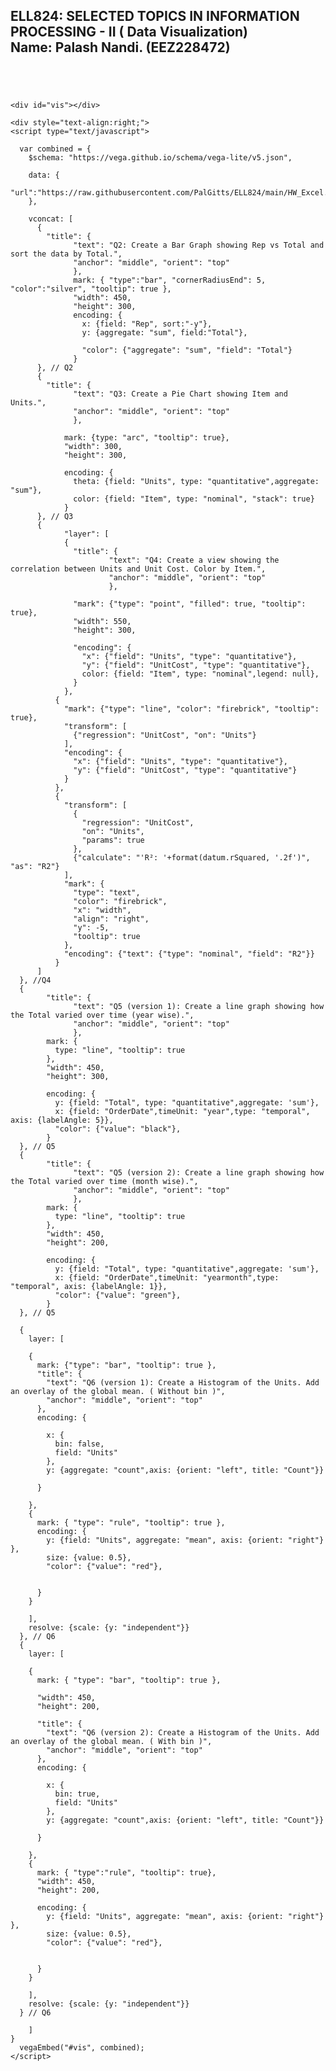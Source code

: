 <!doctype html>
<html>
  <head>
    <title>Embedding Vega-Lite</title>
    <script src="https://cdn.jsdelivr.net/npm/vega@5.25.0"></script>
    <script src="https://cdn.jsdelivr.net/npm/vega-lite@5.16.0"></script>
    <script src="https://cdn.jsdelivr.net/npm/vega-embed@6.22.2"></script>
  </head>
  <body>
    <div class="header">
      <h2>ELL824: SELECTED TOPICS IN INFORMATION PROCESSING - II ( Data Visualization)</br>Name: Palash Nandi. (EEZ228472)</br></br></br></h2>
      <h3></h3>
    </div>
    
    <div id="vis"></div>
    
    <div style="text-align:right;">
    <script type="text/javascript">
        
      var combined = {
        $schema: "https://vega.github.io/schema/vega-lite/v5.json",
        
        data: {
          "url":"https://raw.githubusercontent.com/PalGitts/ELL824/main/HW_Excel.csv"
        },

        vconcat: [
          {
            "title": {
                  "text": "Q2: Create a Bar Graph showing Rep vs Total and sort the data by Total.",
                  "anchor": "middle", "orient": "top"
                  },
                  mark: { "type":"bar", "cornerRadiusEnd": 5, "color":"silver", "tooltip": true },
                  "width": 450,
                  "height": 300,
                  encoding: {
                    x: {field: "Rep", sort:"-y"},
                    y: {aggregate: "sum", field:"Total"},
                    
                    "color": {"aggregate": "sum", "field": "Total"}
                  }
          }, // Q2
          {
            "title": {
                  "text": "Q3: Create a Pie Chart showing Item and Units.",
                  "anchor": "middle", "orient": "top"
                  },
            
                mark: {type: "arc", "tooltip": true},
                "width": 300,
                "height": 300,
                  
                encoding: {
                  theta: {field: "Units", type: "quantitative",aggregate: "sum"},
                  color: {field: "Item", type: "nominal", "stack": true}
                }
          }, // Q3
          {
                "layer": [
                {
                  "title": {
                          "text": "Q4: Create a view showing the correlation between Units and Unit Cost. Color by Item.",
                          "anchor": "middle", "orient": "top"
                          },

                  "mark": {"type": "point", "filled": true, "tooltip": true},
                  "width": 550,
                  "height": 300,
                  
                  "encoding": {
                    "x": {"field": "Units", "type": "quantitative"},
                    "y": {"field": "UnitCost", "type": "quantitative"},
                    color: {field: "Item", type: "nominal",legend: null},
                  }
                },
              {
                "mark": {"type": "line", "color": "firebrick", "tooltip": true},
                "transform": [
                  {"regression": "UnitCost", "on": "Units"}
                ],
                "encoding": {
                  "x": {"field": "Units", "type": "quantitative"},
                  "y": {"field": "UnitCost", "type": "quantitative"}
                }
              },
              {
                "transform": [
                  {
                    "regression": "UnitCost",
                    "on": "Units",
                    "params": true
                  },
                  {"calculate": "'R²: '+format(datum.rSquared, '.2f')", "as": "R2"}
                ],
                "mark": {
                  "type": "text",
                  "color": "firebrick",
                  "x": "width",
                  "align": "right",
                  "y": -5,
                  "tooltip": true
                },
                "encoding": {"text": {"type": "nominal", "field": "R2"}}
              }
          ]
      }, //Q4
      {
            "title": {
                  "text": "Q5 (version 1): Create a line graph showing how the Total varied over time (year wise).",
                  "anchor": "middle", "orient": "top"
                  },
            mark: {
              type: "line", "tooltip": true
            },
            "width": 450,
            "height": 300,
                  
            encoding: {
              y: {field: "Total", type: "quantitative",aggregate: 'sum'},
              x: {field: "OrderDate",timeUnit: "year",type: "temporal", axis: {labelAngle: 5}},
              "color": {"value": "black"},
            }
      }, // Q5
      {
            "title": {
                  "text": "Q5 (version 2): Create a line graph showing how the Total varied over time (month wise).",
                  "anchor": "middle", "orient": "top"
                  },
            mark: {
              type: "line", "tooltip": true
            },
            "width": 450,
            "height": 200,
                  
            encoding: {
              y: {field: "Total", type: "quantitative",aggregate: 'sum'},
              x: {field: "OrderDate",timeUnit: "yearmonth",type: "temporal", axis: {labelAngle: 1}},
              "color": {"value": "green"},
            }
      }, // Q5
      
      {
        layer: [

        {
          mark: {"type": "bar", "tooltip": true },
          "title": {
            "text": "Q6 (version 1): Create a Histogram of the Units. Add an overlay of the global mean. ( Without bin )",
            "anchor": "middle", "orient": "top"
          },
          encoding: {
            
            x: {
              bin: false,
              field: "Units"
            },
            y: {aggregate: "count",axis: {orient: "left", title: "Count"}}

          }

        },
        {
          mark: { "type": "rule", "tooltip": true },
          encoding: {
            y: {field: "Units", aggregate: "mean", axis: {orient: "right"} },
            size: {value: 0.5},
            "color": {"value": "red"},


          }
        }

        ],
        resolve: {scale: {y: "independent"}}
      }, // Q6
      {
        layer: [

        {
          mark: { "type": "bar", "tooltip": true },
          
          "width": 450,
          "height": 200,
          
          "title": {
            "text": "Q6 (version 2): Create a Histogram of the Units. Add an overlay of the global mean. ( With bin )",
            "anchor": "middle", "orient": "top"
          },
          encoding: {
            
            x: {
              bin: true,
              field: "Units"
            },
            y: {aggregate: "count",axis: {orient: "left", title: "Count"}}

          }

        },
        {
          mark: { "type":"rule", "tooltip": true},
          "width": 450,
          "height": 200,
          
          encoding: {
            y: {field: "Units", aggregate: "mean", axis: {orient: "right"} },
            size: {value: 0.5},
            "color": {"value": "red"},


          }
        }

        ],
        resolve: {scale: {y: "independent"}}
      } // Q6

        ]
    }
      vegaEmbed("#vis", combined);
    </script>
  </div>
  </body>
</html>
